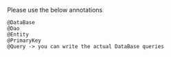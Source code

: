 Please use the below annotations
```
@DataBase
@Dao
@Entity
@PrimaryKey
@Query -> you can write the actual DataBase queries
```
